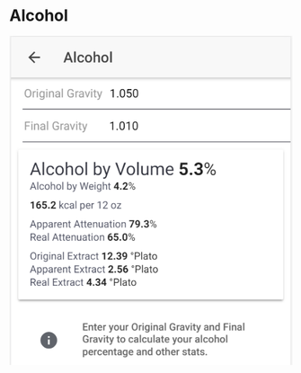 # Alcohol

![Enter OG and FG to get important stats about your product](../.gitbook/assets/image%20%2847%29.png)

